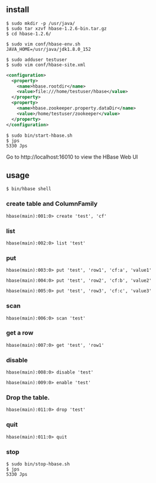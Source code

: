 ## install

```shell
$ sudo mkdir -p /usr/java/
$ sudo tar xzvf hbase-1.2.6-bin.tar.gz
$ cd hbase-1.2.6/

$ sudo vim conf/hbase-env.sh
JAVA_HOME=/usr/java/jdk1.8.0_152

$ sudo adduser testuser
$ sudo vim conf/hbase-site.xml
```
```xml
<configuration>
  <property>
    <name>hbase.rootdir</name>
    <value>file:///home/testuser/hbase</value>
  </property>
  <property>
    <name>hbase.zookeeper.property.dataDir</name>
    <value>/home/testuser/zookeeper</value>
  </property>
</configuration>
```

```
$ sudo bin/start-hbase.sh 
$ jps
5330 Jps
```

Go to http://localhost:16010 to view the HBase Web UI


## usage

```
$ bin/hbase shell
```

### create table and ColumnFamily

```
hbase(main):001:0> create 'test', 'cf'
```

### list

```
hbase(main):002:0> list 'test'
```

### put

```
hbase(main):003:0> put 'test', 'row1', 'cf:a', 'value1'

hbase(main):004:0> put 'test', 'row2', 'cf:b', 'value2'

hbase(main):005:0> put 'test', 'row3', 'cf:c', 'value3'
```

### scan

```
hbase(main):006:0> scan 'test'

```

### get a row

```
hbase(main):007:0> get 'test', 'row1'

```

### disable

```
hbase(main):008:0> disable 'test'

hbase(main):009:0> enable 'test'
```

### Drop the table.

```
hbase(main):011:0> drop 'test'
```

### quit

```
hbase(main):011:0> quit
```

### stop 

```
$ sudo bin/stop-hbase.sh 
$ jps
5330 Jps
```